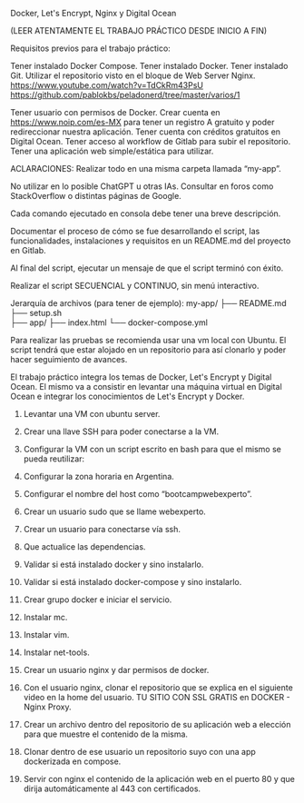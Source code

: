 Docker, Let's Encrypt, Nginx y Digital Ocean

(LEER ATENTAMENTE EL TRABAJO PRÁCTICO DESDE INICIO A FIN)

Requisitos previos para el trabajo práctico:

Tener instalado Docker Compose.
Tener instalado Docker.
Tener instalado Git.
Utilizar el repositorio visto en el bloque de Web Server Nginx. https://www.youtube.com/watch?v=TdCkRm43PsU 
https://github.com/pablokbs/peladonerd/tree/master/varios/1

Tener usuario con permisos de Docker.
Crear cuenta en https://www.noip.com/es-MX para tener un registro A gratuito y poder redireccionar nuestra aplicación.
Tener cuenta con créditos gratuitos en Digital Ocean.
Tener acceso al workflow de Gitlab para subir el repositorio.
Tener una aplicación web simple/estática para utilizar.

ACLARACIONES: Realizar todo en una misma carpeta llamada “my-app”.

No utilizar en lo posible ChatGPT u otras IAs. Consultar en foros como StackOverflow o distintas páginas de Google.

Cada comando ejecutado en consola debe tener una breve descripción.

Documentar el proceso de cómo se fue desarrollando el script, las funcionalidades, instalaciones y requisitos en un README.md del proyecto en Gitlab.

Al final del script, ejecutar un mensaje de que el script terminó con éxito.

Realizar el script SECUENCIAL y CONTINUO, sin menú interactivo.

Jerarquía de archivos (para tener de ejemplo):
my-app/
├── README.md               	
├── setup.sh       
├── app/ 
   ├── index.html
   └── docker-compose.yml

Para realizar las pruebas se recomienda usar una vm local con Ubuntu. El script tendrá que estar alojado en un repositorio para así clonarlo y poder hacer seguimiento de avances.




El trabajo práctico integra los temas de Docker, Let's Encrypt y Digital Ocean. El mismo va a consistir en levantar una máquina virtual en Digital Ocean e integrar los conocimientos de Let's Encrypt y Docker.

1. Levantar una VM con ubuntu server. 
2. Crear una llave SSH para poder conectarse a la VM. 
3. Configurar la VM con un script escrito en bash para que el mismo se pueda reutilizar: 
1. Configurar la zona horaria en Argentina.
2. Configurar el nombre del host como “bootcampwebexperto”.
3. Crear un usuario sudo que se llame webexperto.
4. Crear un usuario para conectarse vía ssh.
5. Que actualice las dependencias.
6. Validar si está instalado docker y sino instalarlo.
7. Validar si está instalado docker-compose y sino instalarlo.
8. Crear grupo docker e iniciar el servicio.
9. Instalar mc.
10. Instalar vim.
11. Instalar net-tools.
12. Crear un usuario nginx y dar permisos de docker.

4. Con el usuario nginx, clonar el repositorio que se explica en el siguiente video en la home del usuario. TU SITIO CON SSL GRATIS en DOCKER - Nginx Proxy.
5. Crear un archivo dentro del repositorio de su aplicación web a elección para que muestre el contenido de la misma.
6. Clonar dentro de ese usuario un repositorio suyo con una app dockerizada en compose.
7. Servir con nginx el contenido de la aplicación web en el puerto 80 y que dirija automáticamente al 443 con certificados.

